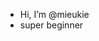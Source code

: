 - Hi, I’m @mieukie
- super beginner

<!---
mieukie/mieukie is a ✨ special ✨ repository because its `README.md` (this file) appears on your GitHub profile.
You can click the Preview link to take a look at your changes.
--->
